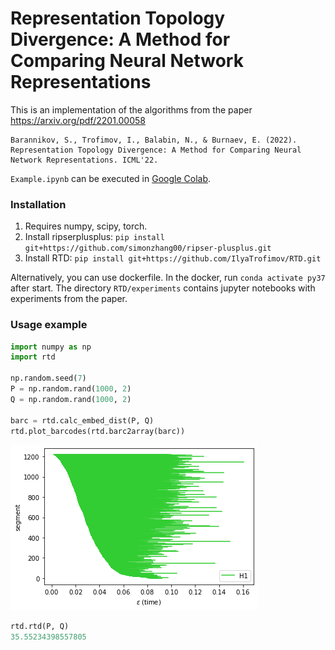 # Representation Topology Divergence: A Method for Comparing Neural Network Representations

This is an implementation of the algorithms from the paper https://arxiv.org/pdf/2201.00058

```
Barannikov, S., Trofimov, I., Balabin, N., & Burnaev, E. (2022).
Representation Topology Divergence: A Method for Comparing Neural Network Representations. ICML'22.
```

```Example.ipynb``` can be executed in [Google Colab](https://colab.research.google.com/github/IlyaTrofimov/RTD/blob/master/Example.ipynb).

### Installation
1. Requires numpy, scipy, torch.
2. Install ripserplusplus:
```pip install git+https://github.com/simonzhang00/ripser-plusplus.git```
3. Install RTD:
```pip install git+https://github.com/IlyaTrofimov/RTD.git```

Alternatively, you can use dockerfile.
In the docker, run ```conda activate py37``` after start. The directory ```RTD/experiments``` contains jupyter notebooks with experiments from the paper.

### Usage example
```python
import numpy as np
import rtd

np.random.seed(7)
P = np.random.rand(1000, 2)
Q = np.random.rand(1000, 2)

barc = rtd.calc_embed_dist(P, Q)
rtd.plot_barcodes(rtd.barc2array(barc))
```
![basic_barcode](assets/rcrossbarcode.png)

```python
rtd.rtd(P, Q)
35.55234398557805
```
